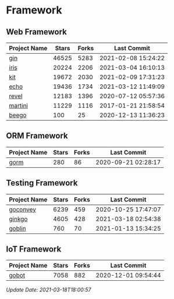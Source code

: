 # Framework

## Web Framework
| Project Name | Stars | Forks | Last Commit |
| ------------ | ----- | ----- | ----------- |
| [gin](https://github.com/gin-gonic/gin) | 46525 | 5283 | 2021-02-08 15:24:22 |
| [iris](https://github.com/kataras/iris) | 20224 | 2206 | 2021-03-04 16:10:13 |
| [kit](https://github.com/go-kit/kit) | 19672 | 2030 | 2021-02-09 17:31:23 |
| [echo](https://github.com/labstack/echo) | 19436 | 1734 | 2021-03-12 11:49:09 |
| [revel](https://github.com/revel/revel) | 12183 | 1396 | 2020-07-12 05:57:36 |
| [martini](https://github.com/go-martini/martini) | 11229 | 1116 | 2017-01-21 21:58:54 |
| [beego](https://github.com/astaxie/beego) | 100 | 25 | 2020-12-13 11:36:23 |

## ORM Framework
| Project Name | Stars | Forks | Last Commit |
| ------------ | ----- | ----- | ----------- |
| [gorm](https://github.com/jinzhu/gorm) | 280 | 86 | 2020-09-21 02:28:17 |

## Testing Framework
| Project Name | Stars | Forks | Last Commit |
| ------------ | ----- | ----- | ----------- |
| [goconvey](https://github.com/smartystreets/goconvey) | 6239 | 459 | 2020-10-25 17:47:07 |
| [ginkgo](https://github.com/onsi/ginkgo) | 4605 | 428 | 2021-03-18 02:54:38 |
| [goblin](https://github.com/franela/goblin) | 760 | 70 | 2021-01-13 15:34:25 |

## IoT Framework
| Project Name | Stars | Forks | Last Commit |
| ------------ | ----- | ----- | ----------- |
| [gobot](https://github.com/hybridgroup/gobot) | 7058 | 882 | 2020-12-01 09:54:44 |

*Update Date: 2021-03-18T18:00:57*